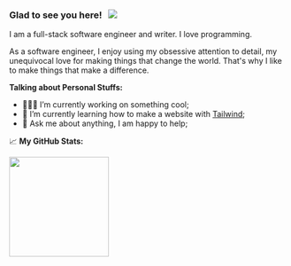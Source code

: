 <!-- 
Mischien handig:
https://raw.githubusercontent.com/HenyPotter/HenyPotter/main/README.md
https://raw.githubusercontent.com/Gapur/Gapur/main/README.md
-->

### Glad to see you here! &nbsp; ![](https://visitor-badge.glitch.me/badge?page_id=Blasix.Blasix)

I am a full-stack software engineer and writer. I love programming.

As a software engineer, I enjoy using my obsessive attention to detail, my unequivocal love for making things that change the world. That's why I like to make things that make a difference.

<!-- <img align="right" alt="GIF" src="https://github.com/Gapur/Gapur/blob/master/coding.gif?raw=true" width="408" height="318" /> -->

**Talking about Personal Stuffs:**

- 👨🏻‍💻 I’m currently working on something cool;
- 🚀 I’m currently learning how to make a website with [Tailwind](https://tailwindcss.com/);
- 💬 Ask me about anything, I am happy to help;

 📈 **My GitHub Stats:**

<p>
  <img height="180em" src="https://github-readme-stats.vercel.app/api?username=Blasix&show_icons=true&hide_border=true&&count_private=true&include_all_commits=true" />
